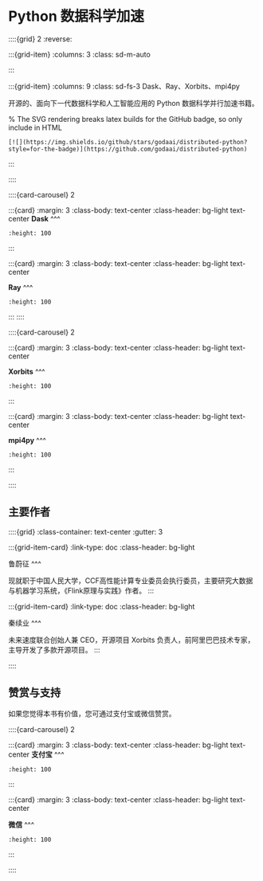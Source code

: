 # Python 数据科学加速

::::{grid} 2
:reverse:

:::{grid-item}
:columns: 3
:class: sd-m-auto


:::

:::{grid-item}
:columns: 9
:class: sd-fs-3
Dask、Ray、Xorbits、mpi4py

开源的、面向下一代数据科学和人工智能应用的 Python 数据科学并行加速书籍。

% The SVG rendering breaks latex builds for the GitHub badge, so only include in HTML
```{only} html
[![](https://img.shields.io/github/stars/godaai/distributed-python?style=for-the-badge)](https://github.com/godaai/distributed-python)
```

:::

::::

::::{card-carousel} 2

:::{card}
:margin: 3
:class-body: text-center
:class-header: bg-light text-center
**Dask**
^^^
```{image} ./img/dask-logo.svg
:height: 100
```
:::

:::{card}
:margin: 3
:class-body: text-center
:class-header: bg-light text-center

**Ray**
^^^
```{image} ./img/ray-logo.svg
:height: 100
```
:::
::::

::::{card-carousel} 2

:::{card}
:margin: 3
:class-body: text-center
:class-header: bg-light text-center

**Xorbits**
^^^
```{image} ./img/xorbits-logo.svg
:height: 100
```
:::

:::{card}
:margin: 3
:class-body: text-center
:class-header: bg-light text-center

**mpi4py**
^^^
```{image} ./img/mpi-logo.png
:height: 100
```
:::

::::

## 主要作者

::::{grid}
:class-container: text-center
:gutter: 3

:::{grid-item-card}
:link-type: doc
:class-header: bg-light

鲁蔚征
^^^

现就职于中国人民大学，CCF高性能计算专业委员会执行委员，主要研究大数据与机器学习系统，《Flink原理与实践》作者。
:::

:::{grid-item-card}
:link-type: doc
:class-header: bg-light

秦续业
^^^

未来速度联合创始人兼 CEO，开源项目 Xorbits 负责人，前阿里巴巴技术专家，主导开发了多款开源项目。
:::

::::

## 赞赏与支持

如果您觉得本书有价值，您可通过支付宝或微信赞赏。

::::{card-carousel} 2

:::{card}
:margin: 3
:class-body: text-center
:class-header: bg-light text-center
**支付宝**
^^^
```{image} ./img/donate/alipay.png
:height: 100
```
:::

:::{card}
:margin: 3
:class-body: text-center
:class-header: bg-light text-center

**微信**
^^^
```{image} ./img/donate/wechat.png
:height: 100
```
:::

::::